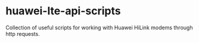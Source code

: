 # huawei-lte-api-scripts
Collection of useful scripts for working with Huawei HiLink modems through http requests. 
